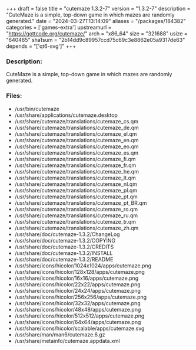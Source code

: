 +++
draft = false
title = "cutemaze 1.3.2-7"
version = "1.3.2-7"
description = "CuteMaze is a simple, top-down game in which mazes are randomly generated."
date = "2024-03-27T13:14:09"
aliases = "/packages/184382"
categories = ['games-extra']
upstreamurl = "https://gottcode.org/cutemaze/"
arch = "x86_64"
size = "321688"
usize = "640465"
sha1sum = "2b14dd9c89957ccd75c69c3e8862e05a9317de63"
depends = "['qt6-svg']"
+++
### Description: 
CuteMaze is a simple, top-down game in which mazes are randomly generated.

### Files: 
* /usr/bin/cutemaze
* /usr/share/applications/cutemaze.desktop
* /usr/share/cutemaze/translations/cutemaze_cs.qm
* /usr/share/cutemaze/translations/cutemaze_de.qm
* /usr/share/cutemaze/translations/cutemaze_el.qm
* /usr/share/cutemaze/translations/cutemaze_en.qm
* /usr/share/cutemaze/translations/cutemaze_eo.qm
* /usr/share/cutemaze/translations/cutemaze_es.qm
* /usr/share/cutemaze/translations/cutemaze_fi.qm
* /usr/share/cutemaze/translations/cutemaze_fr.qm
* /usr/share/cutemaze/translations/cutemaze_he.qm
* /usr/share/cutemaze/translations/cutemaze_lt.qm
* /usr/share/cutemaze/translations/cutemaze_nl.qm
* /usr/share/cutemaze/translations/cutemaze_pl.qm
* /usr/share/cutemaze/translations/cutemaze_pt.qm
* /usr/share/cutemaze/translations/cutemaze_pt_BR.qm
* /usr/share/cutemaze/translations/cutemaze_ro.qm
* /usr/share/cutemaze/translations/cutemaze_ru.qm
* /usr/share/cutemaze/translations/cutemaze_tr.qm
* /usr/share/cutemaze/translations/cutemaze_zh.qm
* /usr/share/doc/cutemaze-1.3.2/ChangeLog
* /usr/share/doc/cutemaze-1.3.2/COPYING
* /usr/share/doc/cutemaze-1.3.2/CREDITS
* /usr/share/doc/cutemaze-1.3.2/INSTALL
* /usr/share/doc/cutemaze-1.3.2/README
* /usr/share/icons/hicolor/1024x1024/apps/cutemaze.png
* /usr/share/icons/hicolor/128x128/apps/cutemaze.png
* /usr/share/icons/hicolor/16x16/apps/cutemaze.png
* /usr/share/icons/hicolor/22x22/apps/cutemaze.png
* /usr/share/icons/hicolor/24x24/apps/cutemaze.png
* /usr/share/icons/hicolor/256x256/apps/cutemaze.png
* /usr/share/icons/hicolor/32x32/apps/cutemaze.png
* /usr/share/icons/hicolor/48x48/apps/cutemaze.png
* /usr/share/icons/hicolor/512x512/apps/cutemaze.png
* /usr/share/icons/hicolor/64x64/apps/cutemaze.png
* /usr/share/icons/hicolor/scalable/apps/cutemaze.svg
* /usr/share/man/man6/cutemaze.6.gz
* /usr/share/metainfo/cutemaze.appdata.xml
